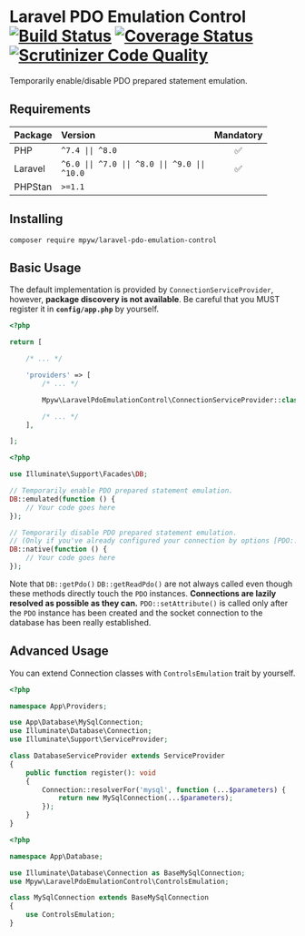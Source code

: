 # Laravel PDO Emulation Control<br>[![Build Status](https://github.com/mpyw/laravel-pdo-emulation-control/actions/workflows/ci.yml/badge.svg?branch=master)](https://github.com/mpyw/laravel-pdo-emulation-control/actions) [![Coverage Status](https://coveralls.io/repos/github/mpyw/laravel-pdo-emulation-control/badge.svg?branch=master)](https://coveralls.io/github/mpyw/laravel-pdo-emulation-control?branch=master) [![Scrutinizer Code Quality](https://scrutinizer-ci.com/g/mpyw/laravel-pdo-emulation-control/badges/quality-score.png?b=master)](https://scrutinizer-ci.com/g/mpyw/laravel-pdo-emulation-control/?branch=master)

Temporarily enable/disable PDO prepared statement emulation.

## Requirements

| Package | Version                                                                                    | Mandatory |
|:--------|:-------------------------------------------------------------------------------------------|:---------:|
| PHP     | <code>^7.4 &#124;&#124; ^8.0</code>                                                        |     ✅     |
| Laravel | <code>^6.0 &#124;&#124; ^7.0 &#124;&#124; ^8.0 &#124;&#124; ^9.0 &#124;&#124; ^10.0</code> |     ✅     |
| PHPStan | <code>&gt;=1.1</code>                                                                      |           |

## Installing

```
composer require mpyw/laravel-pdo-emulation-control
```

## Basic Usage

The default implementation is provided by `ConnectionServiceProvider`, however, **package discovery is not available**.
Be careful that you MUST register it in **`config/app.php`** by yourself.

```php
<?php

return [

    /* ... */

    'providers' => [
        /* ... */

        Mpyw\LaravelPdoEmulationControl\ConnectionServiceProvider::class,

        /* ... */
    ],

];
```

```php
<?php

use Illuminate\Support\Facades\DB;

// Temporarily enable PDO prepared statement emulation.
DB::emulated(function () {
    // Your code goes here
});

// Temporarily disable PDO prepared statement emulation.
// (Only if you've already configured your connection by options [PDO::ATTR_EMULATE_PREPARES => true])
DB::native(function () {
    // Your code goes here    
});
```

Note that `DB::getPdo()` `DB::getReadPdo()` are not always called even though these methods directly touch the `PDO` instances.
**Connections are lazily resolved as possible as they can.**
`PDO::setAttribute()` is called only after the `PDO` instance has been created and the socket connection to the database has been really established.

## Advanced Usage

You can extend Connection classes with `ControlsEmulation` trait by yourself.

```php
<?php

namespace App\Providers;

use App\Database\MySqlConnection;
use Illuminate\Database\Connection;
use Illuminate\Support\ServiceProvider;

class DatabaseServiceProvider extends ServiceProvider
{
    public function register(): void
    {
        Connection::resolverFor('mysql', function (...$parameters) {
            return new MySqlConnection(...$parameters);
        });
    }
}
```

```php
<?php

namespace App\Database;

use Illuminate\Database\Connection as BaseMySqlConnection;
use Mpyw\LaravelPdoEmulationControl\ControlsEmulation;

class MySqlConnection extends BaseMySqlConnection
{
    use ControlsEmulation;
}
```
